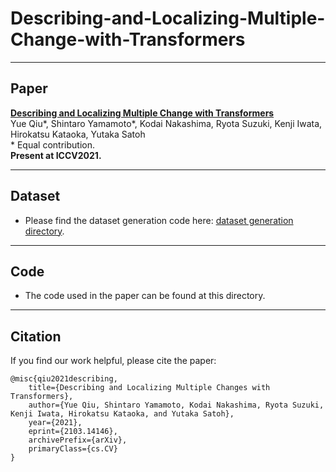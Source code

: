 # Describing-and-Localizing-Multiple-Change-with-Transformers

---
## Paper

**[Describing and Localizing Multiple Change with Transformers](https://arxiv.org/abs/2103.14146)**
<br> Yue Qiu\*, Shintaro Yamamoto\*, Kodai Nakashima, Ryota Suzuki, Kenji Iwata, Hirokatsu Kataoka, Yutaka Satoh
<br> \* Equal contribution.  
**Present at ICCV2021.**

---
## Dataset 
- Please find the dataset generation code here: [dataset generation directory](https://github.com/cvpaperchallenge/Describing-and-Localizing-Multiple-Change-with-Transformers/tree/main/dataset_generation).

---
## Code
- The code used in the paper can be found at this directory.
---
## Citation
If you find our work helpful, please cite the paper:
```
@misc{qiu2021describing,
    title={Describing and Localizing Multiple Changes with Transformers},
    author={Yue Qiu, Shintaro Yamamoto, Kodai Nakashima, Ryota Suzuki, Kenji Iwata, Hirokatsu Kataoka, and Yutaka Satoh},
    year={2021},
    eprint={2103.14146},
    archivePrefix={arXiv},
    primaryClass={cs.CV}
}
```
